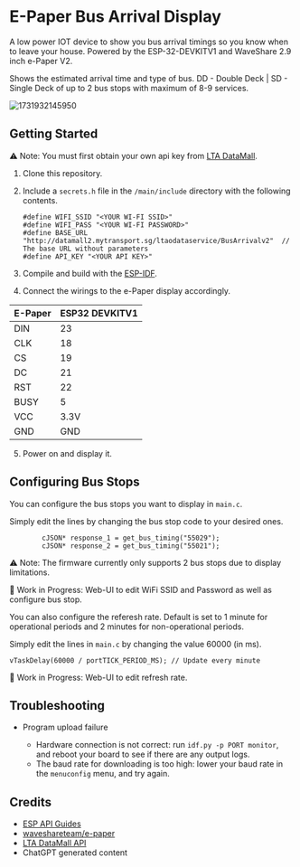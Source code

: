 # E-Paper Bus Arrival Display

A low power IOT device to show you bus arrival timings so you know when to leave your house. Powered by the ESP-32-DEVKITV1 and WaveShare 2.9 inch e-Paper V2.

Shows the estimated arrival time and type of bus. DD - Double Deck | SD - Single Deck of up to 2 bus stops with maximum of 8-9 services.

![1731932145950](https://file+.vscode-resource.vscode-cdn.net/c%3A/Users/eugen/Documents/Workspace/Waveshare/image/README/1731932145950.png "Bus Display")

## Getting Started

⚠️ Note: You must first obtain your own api key from [LTA DataMall](https://datamall.lta.gov.sg/content/datamall/en/request-for-api.html).

1. Clone this repository.
2. Include a `secrets.h` file in the `/main/include` directory with the following contents.

   ```
   #define WIFI_SSID "<YOUR WI-FI SSID>" 
   #define WIFI_PASS "<YOUR WI-FI PASSWORD>" 
   #define BASE_URL "http://datamall2.mytransport.sg/ltaodataservice/BusArrivalv2"  // The base URL without parameters
   #define API_KEY "<YOUR API KEY>"
   ```
3. Compile and build with the [ESP-IDF](https://docs.espressif.com/projects/esp-idf/en/stable/esp32/get-started/index.html).
4. Connect the wirings to the e-Paper display accordingly.

| E-Paper | ESP32 DEVKITV1 |
| ------- | -------------- |
| DIN     | 23             |
| CLK     | 18             |
| CS      | 19             |
| DC      | 21             |
| RST     | 22             |
| BUSY    | 5              |
| VCC     | 3.3V           |
| GND     | GND            |

5. Power on and display it.

## Configuring Bus Stops

You can configure the bus stops you want to display in `main.c`.

Simply edit the lines by changing the bus stop code to your desired ones.

```
        cJSON* response_1 = get_bus_timing("55029");
        cJSON* response_2 = get_bus_timing("55021");
```

⚠️ Note: The firmware currently only supports 2 bus stops due to display limitations.

🔨 Work in Progress: Web-UI to edit WiFi SSID and Password as well as configure bus stop.

You can also configure the referesh rate. Default is set to 1 minute for operational periods and 2 minutes for non-operational periods.

Simply edit the lines in `main.c` by changing the value 60000 (in ms).

```
vTaskDelay(60000 / portTICK_PERIOD_MS); // Update every minute
```

🔨 Work in Progress: Web-UI to edit refresh rate.

## Troubleshooting

* Program upload failure

  * Hardware connection is not correct: run `idf.py -p PORT monitor`, and reboot your board to see if there are any output logs.
  * The baud rate for downloading is too high: lower your baud rate in the `menuconfig` menu, and try again.

## Credits

* [ESP API Guides](https://docs.espressif.com/projects/esp-idf/en/stable/esp32/api-guides/index.html)
* [waveshareteam/e-paper](https://github.com/waveshareteam/e-Paper/tree/master/Arduino_R4/src)
* [LTA DataMall API](https://datamall.lta.gov.sg/content/datamall/en.html)
* ChatGPT generated content
